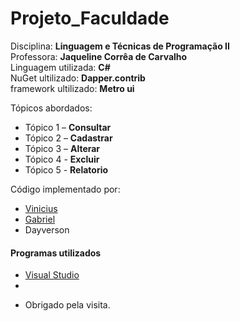 # Projeto_Faculdade

Disciplina: __Linguagem e Técnicas de Programação II__</br>
Professora: __Jaqueline Corrêa de Carvalho__</br>
Linguagem utilizada: __C#__</br>
NuGet ultilizado: __Dapper.contrib__</br>
framework ultilizado:  __Metro ui__</br>

Tópicos abordados:
- Tópico 1 – __Consultar__
- Tópico 2 – __Cadastrar__
- Tópico 3 – __Alterar__
- Tópico 4 - __Excluir__
- Tópico 5 - __Relatorio__

Código implementado por:
* [Vinicius](https://github.com/ViniciusMataRibeiro)
* [Gabriel](https://github.com/Gabriel-SRibeiro)
* Dayverson

#### Programas utilizados
* [Visual Studio](https://visualstudio.microsoft.com/pt-br/downloads/)
* 
- Obrigado pela visita.
